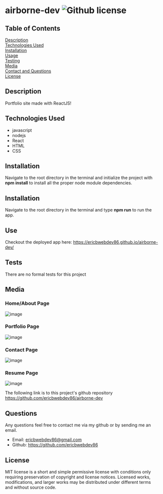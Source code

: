 # airborne-dev ![Github license](https://img.shields.io/badge/license-MIT-green.svg)

## Table of Contents
[Description](#Description) <br>
[Technologies Used](#technologies-used) <br>
[Installation](#installation) <br>
[Usage](#use) <br>
[Testing](#tests) <br>
[Media](#media) <br>
[Contact and Questions](#questions) <br>
[License](#license) <br>

## Description
Portfolio site made with ReactJS!

## Technologies Used
* javascript
* nodejs
* React
* HTML
* CSS



## Installation
Navigate to the root directory in the terminal and initialize the project with **npm install** to install all the proper node module dependencies.


## Installation
Navigate to the root directory in the terminal and type **npm run** to run the app.

## Use
Checkout the deployed app here: https://ericbwebdev86.github.io/airborne-dev/

## Tests
There are no formal tests for this project

## Media
### Home/About Page
![image](https://user-images.githubusercontent.com/87142377/164744092-86f4d588-c7a8-4c35-83ba-ba05caf362e0.png)

### Portfolio Page
![image](https://user-images.githubusercontent.com/87142377/164744248-c0f7c00b-86c4-461a-b151-84311573e50a.png)

### Contact Page
![image](https://user-images.githubusercontent.com/87142377/164744372-9553b5a2-8f3c-42d3-a849-b568de4a16e5.png)

### Resume Page
![image](https://user-images.githubusercontent.com/87142377/164744743-f533eaae-4c95-48df-b0d3-ce044e145ace.png)

The following link is to this project's github repository
https://github.com/ericbwebdev86/airborne-dev


## Questions
Any questions feel free to contact me via my github or by sending me an email. <br/>
* Email: ericbwebdev86@gmail.com   
* Github: https://github.com/ericbwebdev86


## License
MIT license is a short and simple permissive license with conditions only requiring preservation of copyright and license notices. Licensed works, modifications, and larger works may be distributed under different terms and without source code.
